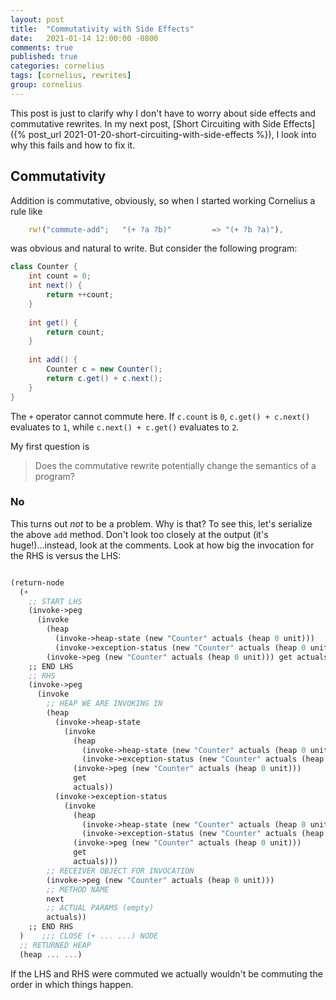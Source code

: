 ```yaml
---
layout: post
title:  "Commutativity with Side Effects"
date:   2021-01-14 12:00:00 -0800
comments: true
published: true
categories: cornelius
tags: [cornelius, rewrites]
group: cornelius
---
```


This post is just to clarify why I don't have to worry about side effects and
commutative rewrites. In my next post, [Short Circuiting with Side Effects]({%
post_url 2021-01-20-short-circuiting-with-side-effects %}), I look into why this
fails and how to fix it.

## Commutativity
Addition is commutative, obviously, so when I started working Cornelius a rule
like

```rust
    rw!("commute-add";   "(+ ?a ?b)"         => "(+ ?b ?a)"),
```

was obvious and natural to write. But consider the following program:

```java
class Counter {
    int count = 0;
    int next() {
        return ++count;
    }
    
    int get() {
        return count;
    }
    
    int add() {
        Counter c = new Counter();
        return c.get() + c.next();
    }
}
```

The `+` operator cannot commute here. If `c.count` is `0`, `c.get() + c.next()`
evaluates to `1`, while `c.next() + c.get()` evaluates to `2`.

My first question is

> Does the commutative rewrite potentially change the semantics of a program?

### No
This turns out _not_ to be a problem. Why is that? To see this, let's serialize
the above `add` method. Don't look too closely at the output (it's
huge!)...instead, look at the comments. Look at how big the invocation for the
RHS is versus the LHS:

```scheme

(return-node
  (+
    ;; START LHS
    (invoke->peg 
      (invoke
        (heap 
          (invoke->heap-state (new "Counter" actuals (heap 0 unit)))
          (invoke->exception-status (new "Counter" actuals (heap 0 unit))))
        (invoke->peg (new "Counter" actuals (heap 0 unit))) get actuals))
    ;; END LHS
    ;; RHS
    (invoke->peg 
      (invoke 
        ;; HEAP WE ARE INVOKING IN
        (heap 
          (invoke->heap-state 
            (invoke
              (heap 
                (invoke->heap-state (new "Counter" actuals (heap 0 unit)))
                (invoke->exception-status (new "Counter" actuals (heap 0 unit))))
              (invoke->peg (new "Counter" actuals (heap 0 unit)))
              get
              actuals))
          (invoke->exception-status
            (invoke
              (heap 
                (invoke->heap-state (new "Counter" actuals (heap 0 unit)))
                (invoke->exception-status (new "Counter" actuals (heap 0 unit))))
              (invoke->peg (new "Counter" actuals (heap 0 unit)))
              get
              actuals)))
        ;; RECEIVER OBJECT FOR INVOCATION
        (invoke->peg (new "Counter" actuals (heap 0 unit)))
        ;; METHOD NAME
        next
        ;; ACTUAL PARAMS (empty)
        actuals))
    ;; END RHS
  )    ;;; CLOSE (+ ... ...) NODE
  ;; RETURNED HEAP
  (heap ... ...) 
```

If the LHS and RHS were commuted we actually wouldn't be commuting the order in
which things happen.

